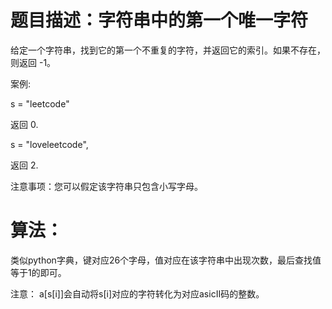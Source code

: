 # 题目描述：字符串中的第一个唯一字符
给定一个字符串，找到它的第一个不重复的字符，并返回它的索引。如果不存在，则返回 -1。

案例:

s = "leetcode"

返回 0.

s = "loveleetcode",

返回 2.
 

注意事项：您可以假定该字符串只包含小写字母。

# 算法：
类似python字典，键对应26个字母，值对应在该字符串中出现次数，最后查找值等于1的即可。

注意：
a[s[i]]会自动将s[i]对应的字符转化为对应asicII码的整数。
